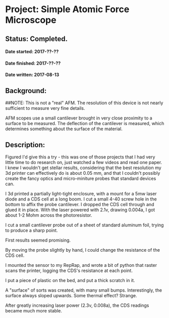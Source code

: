 Project: Simple Atomic Force Microscope
===
Status: Completed.
-------

#### Date started: 2017-??-??
#### Date finished: 2017-??-??
#### Date written: 2017-08-13


Background:
---

##NOTE: This is not a "real" AFM. The resolution of this device is not nearly sufficient to measure very fine details.

AFM scopes use a small cantilever brought in very close proximity to a surface to be measured. The deflection of the cantilever is measured, which determines something about the surface of the material. 

Description:
---

Figured I'd give this a try - this was one of those projects that I had very little time to do research on, just watched a few videos and read one paper. I knew I wouldn't get stellar results, considering that the best resolution my 3d printer can effectively do is about 0.05 mm, and that I couldn't possibly create the fancy optics and micro-miniture probes that standard devices can.

I 3d printed a partially light-tight enclosure, with a mount for a 5mw laser diode and a CDS cell at a long boom. I cut a small 4-40 screw hole in the bottom to affix the probe cantilever. I dropped the CDS cell through and glued it in place. With the laser powered with 2.1v, drawing 0.004a, I got about 1-2 Mohm across the photoresistor. 

I cut a small cantilever probe out of a sheet of standard aluminum foil, trying to produce a sharp point.

First results seemed promising.

By moving the probe slightly by hand, I could change the resistance of the CDS cell.

I mounted the sensor to my RepRap, and wrote a bit of python that raster scans the printer, logging the CDS's resistance at each point.

I put a piece of plastic on the bed, and put a thick scratch in it.

A "surface" of sorts was created, with many small bumps. Interestingly, the surface always sloped upwards. Some thermal effect? Strange.

After greatly increasing laser power (2.3v, 0.008a), the CDS readings became much more stable.
